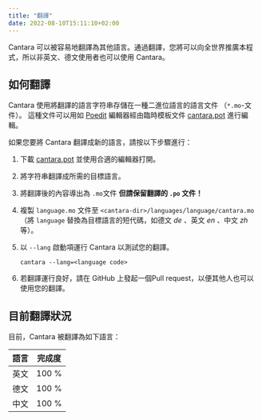 ```yaml
---
title: "翻譯"
date: 2022-08-10T15:11:10+02:00
---
```


Cantara 可以被容易地翻譯為其他語言。通過翻譯，您將可以向全世界推廣本程式，所以非英文、德文使用者也可以使用 Cantara。

## 如何翻譯

Cantara 使用將翻譯的語言字符串存儲在一種二進位語言的語言文件 （`*.mo`-文件）。 這種文件可以用如 [Poedit](https://poedit.net/) 編輯器經由臨時模板文件 [cantara.pot](https://github.com/reckel-jm/cantara/blob/master/locals/cantara.pot) 進行編輯。

如果您要將 Cantara 翻譯成新的語言，請按以下步驟進行：

1. 下載 [cantara.pot](https://github.com/reckel-jm/cantara/blob/master/locals/cantara.pot) 並使用合適的編輯器打開。
2. 將字符串翻譯成所需的目標語言。
3. 將翻譯後的內容導出為 `.mo`文件 **但請保留翻譯的 `.po` 文件！**
4. 複製 `language.mo` 文件至 `<cantara-dir>/languages/language/cantara.mo` （將 `language` 替換為目標語言的短代碼，如德文 *de* 、英文 *en* 、中文 *zh* 等）。
5. 以 `--lang` 啟動項運行 Cantara 以測試您的翻譯。

    `cantara --lang=<language code>` 


6. 若翻譯運行良好，請在 GitHub 上發起一個Pull request，以便其他人也可以使用您的翻譯。

## 目前翻譯狀況

目前，Cantara 被翻譯為如下語言：

| 語言 | 完成度 |
|-----|--------|
| 英文 | 100 %        |
| 德文 | 100 %        |
| 中文 | 100 %        |
